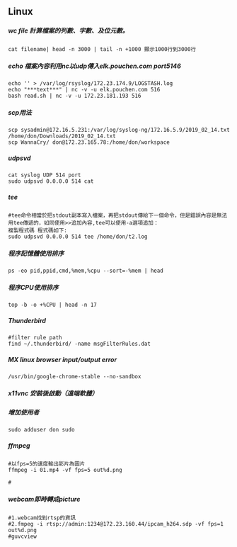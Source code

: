 ## Linux

##### wc file 計算檔案的列數、字數、及位元數。
```
cat filename| head -n 3000 | tail -n +1000 顯示1000行到3000行

```
##### echo 檔案內容利用nc以udp傳入elk.pouchen.com port5146
```
echo '' > /var/log/rsyslog/172.23.174.9/LOGSTASH.log
echo "***text***" | nc -v -u elk.pouchen.com 516
bash read.sh | nc -v -u 172.23.181.193 516
```

##### scp用法
```
scp sysadmin@172.16.5.231:/var/log/syslog-ng/172.16.5.9/2019_02_14.txt /home/don/Downloads/2019_02_14.txt
scp WannaCry/ don@172.23.165.78:/home/don/workspace
```

##### udpsvd
```
cat syslog UDP 514 port
sudo udpsvd 0.0.0.0 514 cat
```
##### tee
```
#tee命令相當於把stdout副本寫入檔案，再把stdout傳給下一個命令，但是錯誤內容是無法用tee傳遞的，如同使用>>追加內容,tee可以使用-a選項追加：
複製程式碼 程式碼如下:
sudo udpsvd 0.0.0.0 514 tee /home/don/t2.log
```
##### 程序記憶體使用排序
```
ps -eo pid,ppid,cmd,%mem,%cpu --sort=-%mem | head
```

##### 程序CPU使用排序
```
top -b -o +%CPU | head -n 17
```

##### Thunderbird
```
#filter rule path
find ~/.thunderbird/ -name msgFilterRules.dat
```
##### MX linux browser input/output error
```
/usr/bin/google-chrome-stable --no-sandbox
```
##### x11vnc 安裝後啟動（遠端軟體） 
#####  增加使用者
```
sudo adduser don sudo 
```
##### ffmpeg
```
#以fps=5的速度輸出影片為圖片
ffmpeg -i 01.mp4 -vf fps=5 out%d.png

#

```

##### webcam即時轉成picture
```
#1.webcam找到rtsp的資訊
#2.fmpeg -i rtsp://admin:1234@172.23.160.44/ipcam_h264.sdp -vf fps=1 out%d.png
#guvcview
```
